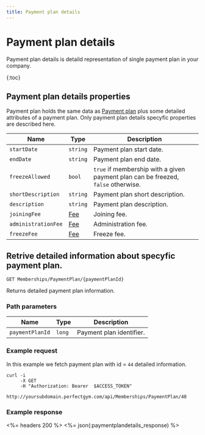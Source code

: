 ```yaml
---
title: Payment plan details
---
```


# Payment plan details

Payment plan details is detaild representation of single payment plan in your company. 

{:toc}


## Payment plan details properties

Payment plan holds the same data as [Payment plan][PaymentPlanProperties] plus some detailed attributes of a payment plan.
Only payment plan details specyfic properties are described here.


Name            	 | Type      | Description
---------------------|-----------|---------------
`startDate`          |`string`   | Payment plan start date.
`endDate`     		 |`string`   | Payment plan end date.
`freezeAllowed`      |`bool`     | `true` if membership with a given payment plan can be freezed, `false` otherwise.
`shortDescription`   |`string`   | Payment plan short description.
`description`        |`string`   | Payment plan description.
`joiningFee`         |[Fee][Fee] | Joining fee.
`administrationFee`  |[Fee][Fee] | Administration fee.
`freezeFee`          |[Fee][Fee] | Freeze fee.
          




## Retrive detailed information about specyfic payment plan.

    GET Memberships/PaymentPlan/{paymentPlanId}

Returns detailed payment plan information.


### Path parameters

Name             | Type       | Description
-----------------|------------|------------
`paymentPlanId`  |`long`      | Payment plan identifier.



### Example request

In this example we fetch payment plan with id = `44` detailed information.

``` command-line
curl -i 
     -X GET 
     -H "Authorization: Bearer  $ACCESS_TOKEN"  
     http://yoursubdomain.perfectgym.com/api/Memberships/PaymentPlan/40     	
```


### Example response

<%= headers 200 %>
<%= json(:paymentplandetails_response) %>



[PaymentPlanProperties]: /api/memberships/paymentplans#properties 
[Fee]: /appendix/datatypes/fee


